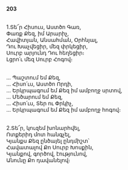 **203**

\
1.Տե՜ր Հիսուս, Աստծո Գառ,\
Փառք Քեզ, իմ Արարիչ,\
Հավիտյան, Անսահման, Օրհնյալ,\
Դու Խաչվեցիր, մեզ փրկեցիր,\
Սուրբ արյունդ Դու հեղեցիր։\
Լցրո՛ւ մեզ Սուրբ Հոգով։

\
 ... Պաշտում եմ Քեզ,\
 ... Հիսո՛ւս, Աստծո Որդի,\
 ... Երկրպագում եմ Քեզ իմ ամբողջ սրտով,\
 ... Մեծարում եմ Քեզ,\
 ... Հիսո՛ւս, Տեր ու Փրկիչ,\
 ... Երկրպագում եմ Քեզ իմ ամբողջ հոգով։

\
2.Տե՜ր, կուզեմ խոնարհվել,\
Ոտքերիդ մոտ հանգչել,\
Կյանքս Քեզ ընծայել ընդմիշտ՝\
Հավատալով Քո Սուրբ Խոսքին,\
Կյանքով, գործով, էությունով,\
Անունը Քո դավանելով։
